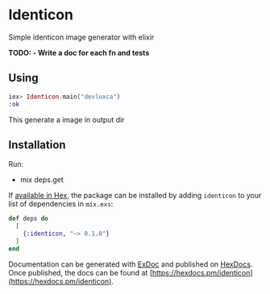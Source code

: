 # Identicon

Simple identicon image generator with elixir

**TODO: - Write a doc for each fn and tests**

## Using
```elixir
iex> Identicon.main("devluxca")
:ok
```
This generate a image in output dir

## Installation

Run:
- mix deps.get

If [available in Hex](https://hex.pm/docs/publish), the package can be installed
by adding `identicon` to your list of dependencies in `mix.exs`:

```elixir
def deps do
  [
    {:identicon, "~> 0.1.0"}
  ]
end
```

Documentation can be generated with [ExDoc](https://github.com/elixir-lang/ex_doc)
and published on [HexDocs](https://hexdocs.pm). Once published, the docs can
be found at [https://hexdocs.pm/identicon](https://hexdocs.pm/identicon).

